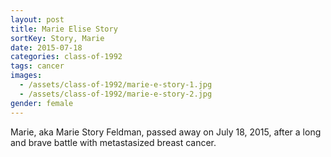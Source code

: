 ```yaml
---
layout: post
title: Marie Elise Story
sortKey: Story, Marie
date: 2015-07-18
categories: class-of-1992
tags: cancer
images:
  - /assets/class-of-1992/marie-e-story-1.jpg
  - /assets/class-of-1992/marie-e-story-2.jpg
gender: female
---
```

Marie, aka Marie Story Feldman, passed away on July 18, 2015, after a long and brave battle with metastasized breast cancer.
